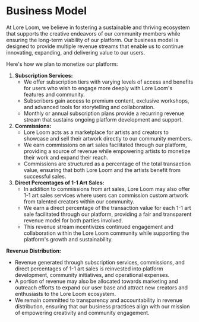 # Business Model

At Lore Loom, we believe in fostering a sustainable and thriving ecosystem that supports the creative endeavors of our community members while ensuring the long-term viability of our platform. Our business model is designed to provide multiple revenue streams that enable us to continue innovating, expanding, and delivering value to our users.&#x20;

Here's how we plan to monetize our platform:

1. **Subscription Services:**
   * We offer subscription tiers with varying levels of access and benefits for users who wish to engage more deeply with Lore Loom's features and community.
   * Subscribers gain access to premium content, exclusive workshops, and advanced tools for storytelling and collaboration.
   * Monthly or annual subscription plans provide a recurring revenue stream that sustains ongoing platform development and support.
2. **Commissions:**
   * Lore Loom acts as a marketplace for artists and creators to showcase and sell their artwork directly to our community members.
   * We earn commissions on art sales facilitated through our platform, providing a source of revenue while empowering artists to monetize their work and expand their reach.
   * Commissions are structured as a percentage of the total transaction value, ensuring that both Lore Loom and the artists benefit from successful sales.
3. **Direct Percentages of 1-1 Art Sales:**
   * In addition to commissions from art sales, Lore Loom may also offer 1-1 art sales services where users can commission custom artwork from talented creators within our community.
   * We earn a direct percentage of the transaction value for each 1-1 art sale facilitated through our platform, providing a fair and transparent revenue model for both parties involved.
   * This revenue stream incentivizes continued engagement and collaboration within the Lore Loom community while supporting the platform's growth and sustainability.

**Revenue Distribution:**

* Revenue generated through subscription services, commissions, and direct percentages of 1-1 art sales is reinvested into platform development, community initiatives, and operational expenses.
* A portion of revenue may also be allocated towards marketing and outreach efforts to expand our user base and attract new creators and enthusiasts to the Lore Loom ecosystem.
* We remain committed to transparency and accountability in revenue distribution, ensuring that our business practices align with our mission of empowering creativity and community engagement.
